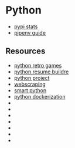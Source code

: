 # Python

- [pypi stats](https://pypistats.org/top)
- [pipenv guide](https://realpython.com/pipenv-guide/)

## Resources

- [python retro games](https://www.youtube.com/watch?v=3kdM9wyglnw&ab_channel=Kari)
- [python resume buildre](https://www.youtube.com/watch?v=QWsInrOp5GQ&ab_channel=Ladderly)
- [python project](https://www.youtube.com/shorts/E_PjlaHYMMY)
- [webscraping](https://www.youtube.com/watch?v=taL3r_JpwBg&ab_channel=Codezilla)
- [smart python](https://www.youtube.com/shorts/wmY3gD9aKCs)
- [python dockerization](https://www.youtube.com/watch?v=dVEjSmKFUVI&ab_channel=JulianNash)
- []()
- []()
- []()
- []()
- []()
- []()
- []()
